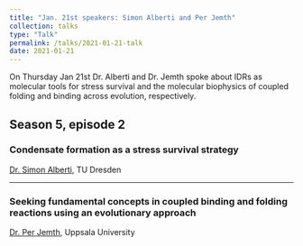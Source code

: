 ```yaml
---
title: "Jan. 21st speakers: Simon Alberti and Per Jemth"
collection: talks
type: "Talk"
permalink: /talks/2021-01-21-talk
date: 2021-01-21
---
```


On Thursday Jan 21st Dr. Alberti and Dr. Jemth spoke about IDRs as molecular tools for stress survival and the molecular biophysics of coupled folding and binding across evolution, respectively.

## Season 5, episode 2

### Condensate formation as a stress survival strategy
[Dr. Simon Alberti](https://tu-dresden.de/cmcb/biotec/forschungsgruppen/alberti), TU Dresden

---

### Seeking fundamental concepts in coupled binding and folding reactions using an evolutionary approach
[Dr. Per Jemth](https://www.imbim.uu.se/research-groups/cancer/jemth-per/), Uppsala University





